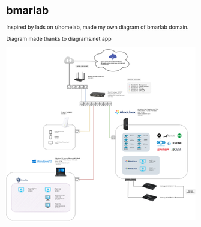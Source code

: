 # bmarlab
Inspired by lads on r/homelab, made my own diagram of bmarlab domain.

Diagram made thanks to diagrams.net app

![bmarlab diagram](https://github.com/MarekBubenik/bmarlab/blob/e29f64d581c5f6ea05936bda1e2c80a4f0372747/bmarlab.drawio.png?raw=true)
